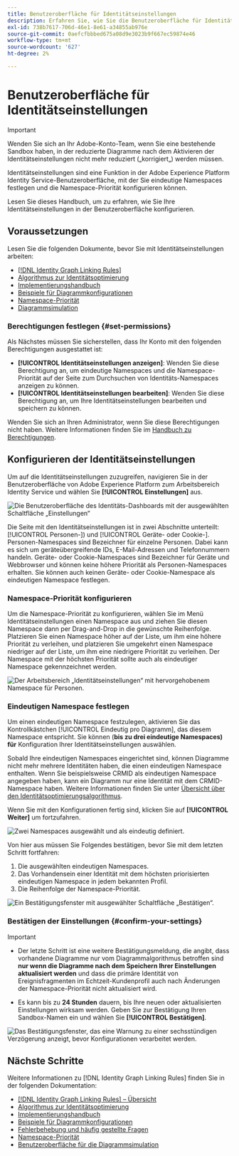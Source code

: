 ```yaml
---
title: Benutzeroberfläche für Identitätseinstellungen
description: Erfahren Sie, wie Sie die Benutzeroberfläche für Identitätseinstellungen verwenden.
exl-id: 738b7617-706d-46e1-8e61-a34855ab976e
source-git-commit: 0aefcfbbbed675a08d9e3023b9f667ec59874e46
workflow-type: tm+mt
source-wordcount: '627'
ht-degree: 2%

---
```


# Benutzeroberfläche für Identitätseinstellungen

>[!IMPORTANT]
>
>Wenden Sie sich an Ihr Adobe-Konto-Team, wenn Sie eine bestehende Sandbox haben, in der reduzierte Diagramme nach dem Aktivieren der Identitätseinstellungen nicht mehr reduziert („korrigiert„) werden müssen.

Identitätseinstellungen sind eine Funktion in der Adobe Experience Platform Identity Service-Benutzeroberfläche, mit der Sie eindeutige Namespaces festlegen und die Namespace-Priorität konfigurieren können.

Lesen Sie dieses Handbuch, um zu erfahren, wie Sie Ihre Identitätseinstellungen in der Benutzeroberfläche konfigurieren.

## Voraussetzungen

Lesen Sie die folgenden Dokumente, bevor Sie mit Identitätseinstellungen arbeiten:

* [[!DNL Identity Graph Linking Rules]](./overview.md)
* [Algorithmus zur Identitätsoptimierung](./identity-optimization-algorithm.md)
* [Implementierungshandbuch](./implementation-guide.md)
* [Beispiele für Diagrammkonfigurationen](./example-configurations.md)
* [Namespace-Priorität](./namespace-priority.md)
* [Diagrammsimulation](./graph-simulation.md)

### Berechtigungen festlegen {#set-permissions}

Als Nächstes müssen Sie sicherstellen, dass Ihr Konto mit den folgenden Berechtigungen ausgestattet ist:

* **[!UICONTROL Identitätseinstellungen anzeigen]**: Wenden Sie diese Berechtigung an, um eindeutige Namespaces und die Namespace-Priorität auf der Seite zum Durchsuchen von Identitäts-Namespaces anzeigen zu können.
* **[!UICONTROL Identitätseinstellungen bearbeiten]**: Wenden Sie diese Berechtigung an, um Ihre Identitätseinstellungen bearbeiten und speichern zu können.

Wenden Sie sich an Ihren Administrator, wenn Sie diese Berechtigungen nicht haben. Weitere Informationen finden Sie im [Handbuch zu Berechtigungen](../../access-control/abac/ui/permissions.md).

## Konfigurieren der Identitätseinstellungen

Um auf die Identitätseinstellungen zuzugreifen, navigieren Sie in der Benutzeroberfläche von Adobe Experience Platform zum Arbeitsbereich Identity Service und wählen Sie **[!UICONTROL Einstellungen]** aus.

![Die Benutzeroberfläche des Identitäts-Dashboards mit der ausgewählten Schaltfläche „Einstellungen“](../images/rules/dashboard.png)

Die Seite mit den Identitätseinstellungen ist in zwei Abschnitte unterteilt: [!UICONTROL Personen-]) und [!UICONTROL Geräte- oder Cookie-]. Personen-Namespaces sind Bezeichner für einzelne Personen. Dabei kann es sich um geräteübergreifende IDs, E-Mail-Adressen und Telefonnummern handeln. Geräte- oder Cookie-Namespaces sind Bezeichner für Geräte und Webbrowser und können keine höhere Priorität als Personen-Namespaces erhalten. Sie können auch keinen Geräte- oder Cookie-Namespace als eindeutigen Namespace festlegen.

### Namespace-Priorität konfigurieren

Um die Namespace-Priorität zu konfigurieren, wählen Sie im Menü Identitätseinstellungen einen Namespace aus und ziehen Sie diesen Namespace dann per Drag-and-Drop in die gewünschte Reihenfolge. Platzieren Sie einen Namespace höher auf der Liste, um ihm eine höhere Priorität zu verleihen, und platzieren Sie umgekehrt einen Namespace niedriger auf der Liste, um ihm eine niedrigere Priorität zu verleihen. Der Namespace mit der höchsten Priorität sollte auch als eindeutiger Namespace gekennzeichnet werden.

![Der Arbeitsbereich „Identitätseinstellungen“ mit hervorgehobenem Namespace für Personen.](../images/rules/namespace-priority.png)

### Eindeutigen Namespace festlegen

Um einen eindeutigen Namespace festzulegen, aktivieren Sie das Kontrollkästchen [!UICONTROL Eindeutig pro Diagramm], das diesem Namespace entspricht. Sie können (**bis zu drei eindeutige Namespaces) für** Konfiguration Ihrer Identitätseinstellungen auswählen.

Sobald Ihre eindeutigen Namespaces eingerichtet sind, können Diagramme nicht mehr mehrere Identitäten haben, die einen eindeutigen Namespace enthalten. Wenn Sie beispielsweise CRMID als eindeutigen Namespace angegeben haben, kann ein Diagramm nur eine Identität mit dem CRMID-Namespace haben. Weitere Informationen finden Sie unter [Übersicht über den Identitätsoptimierungsalgorithmus](./identity-optimization-algorithm.md#unique-namespace).

Wenn Sie mit den Konfigurationen fertig sind, klicken Sie auf **[!UICONTROL Weiter]** um fortzufahren.

![Zwei Namespaces ausgewählt und als eindeutig definiert.](../images/rules/unique-namespace.png)

Von hier aus müssen Sie Folgendes bestätigen, bevor Sie mit dem letzten Schritt fortfahren:

1. Die ausgewählten eindeutigen Namespaces.
2. Das Vorhandensein einer Identität mit dem höchsten priorisierten eindeutigen Namespace in jedem bekannten Profil.
3. Die Reihenfolge der Namespace-Priorität.

![Ein Bestätigungsfenster mit ausgewählter Schaltfläche „Bestätigen“.](../images/rules/confirmation.png)

### Bestätigen der Einstellungen {#confirm-your-settings}

>[!IMPORTANT]
>
>* Der letzte Schritt ist eine weitere Bestätigungsmeldung, die angibt, dass vorhandene Diagramme nur vom Diagrammalgorithmus betroffen sind **nur wenn die Diagramme nach dem Speichern Ihrer Einstellungen aktualisiert werden** und dass die primäre Identität von Ereignisfragmenten im Echtzeit-Kundenprofil auch nach Änderungen der Namespace-Priorität nicht aktualisiert wird.
>
>* Es kann bis zu **24 Stunden** dauern, bis Ihre neuen oder aktualisierten Einstellungen wirksam werden. Geben Sie zur Bestätigung Ihren Sandbox-Namen ein und wählen Sie **[!UICONTROL Bestätigen]**.

![Das Bestätigungsfenster, das eine Warnung zu einer sechsstündigen Verzögerung anzeigt, bevor Konfigurationen verarbeitet werden.](../images/rules/complete.png)

## Nächste Schritte

Weitere Informationen zu [!DNL Identity Graph Linking Rules] finden Sie in der folgenden Dokumentation:

* [[!DNL Identity Graph Linking Rules] – Übersicht](./overview.md)
* [Algorithmus zur Identitätsoptimierung](./identity-optimization-algorithm.md)
* [Implementierungshandbuch](./implementation-guide.md)
* [Beispiele für Diagrammkonfigurationen](./example-configurations.md)
* [Fehlerbehebung und häufig gestellte Fragen](./troubleshooting.md)
* [Namespace-Priorität](./namespace-priority.md)
* [Benutzeroberfläche für die Diagrammsimulation](./graph-simulation.md)